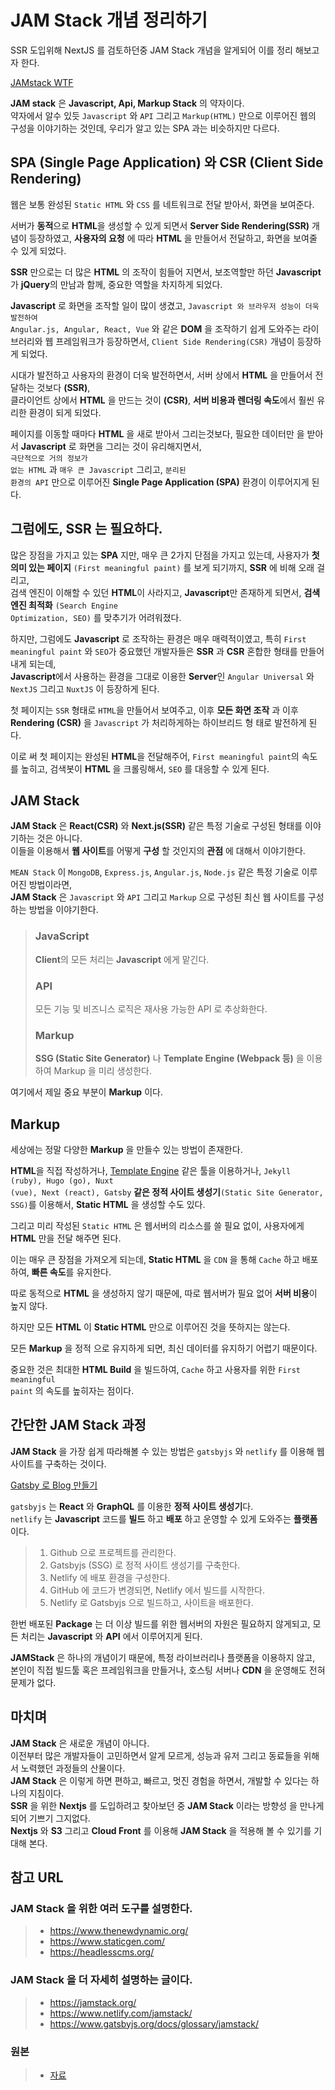 # JAM Stack 개념 정리하기
SSR 도입위해 NextJS 를 검토하던중 JAM Stack 개념을 알게되어 이를 정리 해보고자 한다. <br />

[JAMstack WTF](https://jamstack.wtf/)

**JAM stack** 은 **Javascript, Api, Markup Stack** 의 약자이다. <br />
약자에서 알수 있듯 <code>Javascript</code> 와 <code>API</code> 그리고 <code>Markup(HTML)</code> 만으로 이루어진 웹의 구성을 이야기하는 것인데, 우리가 알고 있는 SPA 과는 비슷하지만 다르다. <br />

## SPA (Single Page Application) 와 CSR (Client Side Rendering)

웹은 보통 완성된 <code>Static HTML</code> 와 <code>CSS</code> 를 네트워크로 전달 받아서, 화면을 보여준다. <br />

서버가 **동적**으로 **HTML**을 생성할 수 있게 되면서 **Server Side Rendering(SSR)** 개념이 등장하였고, **사용자의 요청** 에 따라 **HTML** 을 만들어서 전달하고, 화면을 보여줄 수 있게 되었다. <br />

**SSR** 만으로는 더 많은 **HTML** 의 조작이 힘들어 지면서, 보조역할만 하던 **Javascript** 가 **jQuery**의 만남과 함께, 중요한 역할을 차지하게 되었다.

**Javascript** 로 화면을 조작할 일이 많이 생겼고, <code>Javascript 와 브라우저 성능이 더욱 발전하여</code> <br />
<code>Angular.js, Angular, React, Vue</code> 와 같은 **DOM** 을 조작하기 쉽게 도와주는 라이브러리와 웹 프레임워크가 등장하면서, <code>Client Side Rendering(CSR)</code> 개념이 등장하게 되었다. <br />

시대가 발전하고 사용자의 환경이 더욱 발전하면서, 서버 상에서 **HTML** 을 만들어서 전달하는 것보다 **(SSR)**, <br />
클라이언트 상에서 **HTML** 을 만드는 것이 **(CSR)**, **서버 비용과 렌더링 속도**에서 훨씬 유리한 환경이 되게 되었다. <br />

페이지를 이동할 때마다 **HTML** 을 새로 받아서 그리는것보다, 필요한 데이터만 을 받아서 **Javascript** 로 화면을 그리는 것이 유리해지면서, <br />
<code>극단적으로 거의 정보가 없는 HTML</code> 과 <code>매우 큰 Javascript</code> 그리고, <code>분리된 환경의 API</code> 만으로 이루어진 **Single Page Application (SPA)** 환경이 이루어지게 된다. <br />

## 그럼에도, SSR 는 필요하다.
많은 장점을 가지고 있는 **SPA** 지만, 매우 큰 2가지 단점을 가지고 있는데, 사용자가 **첫 의미 있는 페이지** <code>(First meaningful paint)</code> 를 보게 되기까지, **SSR** 에 비해 오래 걸
리고,  <br />
검색 엔진이 이해할 수 있던 **HTML**이 사라지고, **Javascript**만 존재하게 되면서, **검색 엔진 최적화** <code>(Search Engine Optimization, SEO)</code> 를 맞추기가 어려워졌다. <br />

하지만, 그럼에도 **Javascript** 로 조작하는 환경은 매우 매력적이였고, 특히 <code>First meaningful paint</code> 와 <code>SEO</code>가 중요했던 개발자들은 **SSR** 과 **CSR** 혼합한 형태를 만들어 내게 되는데, <br /> 
**Javascript**에서 사용하는 환경을 그대로 이용한 **Server**인 <code>Angular Universal</code> 와 <code>NextJS</code> 그리고 <code>NuxtJS</code> 이 등장하게 된다. <br /> 

첫 페이지는 <code>SSR</code> 형태로 <code>HTML</code>을 만들어서 보여주고, 이후 **모든 화면 조작** 과 이후 **Rendering (CSR)** 을 <code>Javascript</code> 가 처리하게하는 하이브리드 형
태로 발전하게 된다. <br /> 

이로 써 첫 페이지는 완성된 **HTML**을 전달해주어, <code>First meaningful paint</code>의 속도를 높히고, 검색봇이 **HTML** 을 크롤링해서, <code>SEO</code> 를 대응할 수 있게 된다. <br /> 

## JAM Stack
**JAM Stack** 은 **React(CSR)** 와 **Next.js(SSR)** 같은 특정 기술로 구성된 형태를 이야기하는 것은 아니다. <br /> 
이들을 이용해서 **웹 사이트**를 어떻게 **구성** 할 것인지의 **관점** 에 대해서 이야기한다. <br /> 

<code>MEAN Stack</code> 이 <code>MongoDB</code>, <code>Express.js</code>, <code>Angular.js</code>, <code>Node.js</code> 같은 특정 기술로 이루어진 방법이라면, <br />
**JAM Stack** 은 <code>Javascript</code> 와 <code>API</code> 그리고 <code>Markup</code> 으로 구성된 최신 웹 사이트를 구성하는 방법을 이야기한다. <br />

> ### JavaScript
> **Client**의 모든 처리는 **Javascript** 에게 맡긴다.
> ### API
> 모든 기능 및 비즈니스 로직은 재사용 가능한 API 로 추상화한다.
> ### Markup
> **SSG (Static Site Generator)** 나 **Template Engine (Webpack 등)** 을 이용하여 Markup 을 미리 생성한다.

여기에서 제일 중요 부분이 **Markup** 이다. <br />

## Markup
세상에는 정말 다양한 **Markup** 을 만들수 있는 방법이 존재한다. <br />

**HTML**을 직접 작성하거나, [Template Engine](https://en.wikipedia.org/wiki/Comparison_of_web_template_engines) 같은 툴을 이용하거나, <code>Jekyll (ruby), Hugo (go), Nuxt (vue), 
Next (react), Gatsby</code> **같은 정적 사이트 생성기**<code>(Static Site Generator, SSG)</code>를 이용해서, **Static HTML** 을 생성할 수도 있다. <br />

그리고 미리 작성된 <code>Static HTML</code> 은 웹서버의 리소스를 쓸 필요 없이, 사용자에게 **HTML** 만을 전달 해주면 된다. <br />

이는 매우 큰 장점을 가져오게 되는데, **Static HTML** 을 <code>CDN</code> 을 통해 <code>Cache</code> 하고 배포하여, **빠른 속도**를 유지한다. <br />

따로 동적으로 **HTML** 을 생성하지 않기 때문에, 따로 웹서버가 필요 없어 **서버 비용**이 높지 않다. <br />

하지만 모든 **HTML** 이 **Static HTML** 만으로 이루어진 것을 뜻하지는 않는다. <br />

모든 **Markup** 을 정적 으로 유지하게 되면, 최신 데이터를 유지하기 어렵기 때문이다. <br />

중요한 것은 최대한 **HTML Build** 을 빌드하여, <code>Cache</code> 하고 사용자를 위한 <code>First meaningful paint</code> 의 속도를 높히자는 점이다. <br />

## 간단한 JAM Stack 과정
**JAM Stack** 을 가장 쉽게 따라해볼 수 있는 방법은 <code>gatsbyjs</code> 와 <code>netlify</code> 를 이용해 웹사이트를 구축하는 것이다. <br />

[Gatsby 로 Blog 만들기](https://medium.com/@pks2974/gatsby-%EB%A1%9C-blog-%EB%A7%8C%EB%93%A4%EA%B8%B0-ac3eed48e068) <br />

<code>gatsbyjs</code> 는 **React** 와 **GraphQL** 를 이용한 **정적 사이트 생성기**다. <br />
<code>netlify</code> 는 **Javascript** 코드를 **빌드** 하고 **배포** 하고 운영할 수 있게 도와주는 **플랫폼**이다. <br />

> 1. Github 으로 프로젝트를 관리한다.
> 2. Gatsbyjs (SSG) 로 정적 사이트 생성기를 구축한다.
> 3. Netlify 에 배포 환경을 구성한다.
> 4. GitHub 에 코드가 변경되면, Netlify 에서 빌드를 시작한다.
> 5. Netlify 로 Gatsbyjs 으로 빌드하고, 사이트을 배포한다.

한번 배포된 **Package** 는 더 이상 빌드를 위한 웹서버의 자원은 필요하지 않게되고, 모든 처리는 **Javascript** 와 **API** 에서 이루어지게 된다. <br />

**JAMStack** 은 하나의 개념이기 때문에, 특정 라이브러리나 플랫폼을 이용하지 않고, 본인이 직접 빌드툴 혹은 프레임워크을 만들거나, 호스팅 서버나 **CDN** 을 운영해도 전혀 문제가 없다. <br />

## 마치며
**JAM Stack** 은 새로운 개념이 아니다. <br >
이전부터 많은 개발자들이 고민하면서 알게 모르게, 성능과 유저 그리고 동료들을 위해서 노력했던 과정들의 산물이다. <br />
**JAM Stack** 은 이렇게 하면 편하고, 빠르고, 멋진 경험을 하면서, 개발할 수 있다는 하나의 지침이다. <br />
**SSR** 을 위한 **Nextjs** 를 도입하려고 찾아보던 중 **JAM Stack** 이라는 방향성 을 만나게 되어 기쁘기 그지없다. <br />
**Nextjs** 와 **S3** 그리고 **Cloud Front** 를 이용해 **JAM Stack** 을 적용해 볼 수 있기를 기대해 본다. <br />

## 참고 URL
### JAM Stack 을 위한 여러 도구를 설명한다.
> * https://www.thenewdynamic.org/
> * https://www.staticgen.com/
> * https://headlesscms.org/

### JAM Stack 을 더 자세히 설명하는 글이다.
> * https://jamstack.org/
> * https://www.netlify.com/jamstack/
> * https://www.gatsbyjs.org/docs/glossary/jamstack/

### 원본
> * [자료](https://medium.com/@pks2974/jam-stack-%EA%B0%9C%EB%85%90-%EC%A0%95%EB%A6%AC%ED%95%98%EA%B8%B0-17dd5c34edf7)
